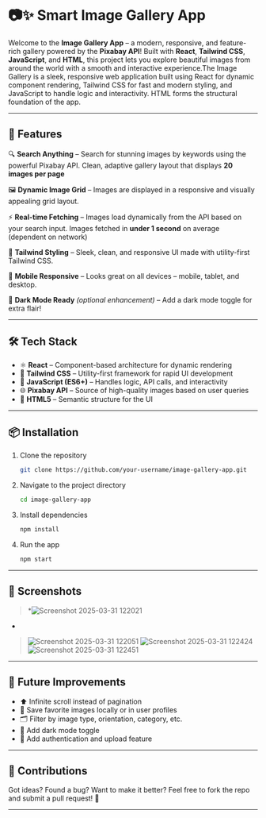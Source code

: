 
# 📷✨ Smart Image Gallery App

Welcome to the **Image Gallery App** – a modern, responsive, and feature-rich gallery powered by the **Pixabay API**! Built with  **React**,  **Tailwind CSS**,  **JavaScript**, and **HTML**, this project lets you explore beautiful images from around the world with a smooth and interactive experience.The Image Gallery is a sleek, responsive web application built using React for dynamic component rendering, Tailwind CSS for fast and modern styling, and JavaScript to handle logic and interactivity. HTML forms the structural foundation of the app.

---

## 🚀 Features

🔍 **Search Anything** – Search for stunning images by keywords using the powerful Pixabay API. 
                        Clean, adaptive gallery layout that displays **20 images per page** 

🖼️ **Dynamic Image Grid** – Images are displayed in a responsive and visually appealing grid layout. 

⚡ **Real-time Fetching** – Images load dynamically from the API based on your search input. 
                           Images fetched in **under 1 second** on average (dependent on network) 

🌈 **Tailwind Styling** – Sleek, clean, and responsive UI made with utility-first Tailwind CSS.  

📱 **Mobile Responsive** – Looks great on all devices – mobile, tablet, and desktop.  

🌙 **Dark Mode Ready** *(optional enhancement)* – Add a dark mode toggle for extra flair!


---

## 🛠️ Tech Stack

- ⚛️ **React** – Component-based architecture for dynamic rendering  
- 🎨 **Tailwind CSS** – Utility-first framework for rapid UI development  
- 🧠 **JavaScript (ES6+)** – Handles logic, API calls, and interactivity  
- 🌐 **Pixabay API** – Source of high-quality images based on user queries  
- 🧱 **HTML5** – Semantic structure for the UI

---

## 📦 Installation

1. Clone the repository  
   ```bash
   git clone https://github.com/your-username/image-gallery-app.git
   ```
2. Navigate to the project directory  
   ```bash
   cd image-gallery-app
   ```
3. Install dependencies  
   ```bash
   npm install
   ```
4. Run the app  
   ```bash
   npm start
   ```
---

## 📸 Screenshots

> *![Screenshot 2025-03-31 122021](https://github.com/user-attachments/assets/823aa0ee-d2cf-41ca-9f52-86c0b9ddda33)
*
> ![Screenshot 2025-03-31 122051](https://github.com/user-attachments/assets/f1d2d090-11f7-4cad-831c-1b8fecc4e29a)
> ![Screenshot 2025-03-31 122424](https://github.com/user-attachments/assets/e22b73e2-f4c2-485e-8392-db6c1fc899a1)
> ![Screenshot 2025-03-31 122451](https://github.com/user-attachments/assets/5f6ec959-c505-4470-a782-1cfc08f9b0aa)

---

## 🔮 Future Improvements

- ⬆️ Infinite scroll instead of pagination  
- 💾 Save favorite images locally or in user profiles  
- 🗂️ Filter by image type, orientation, category, etc.  
- 🌙 Add dark mode toggle  
- 🔐 Add authentication and upload feature  

---

## 🤝 Contributions

Got ideas? Found a bug? Want to make it better? Feel free to fork the repo and submit a pull request! 🙌

---

